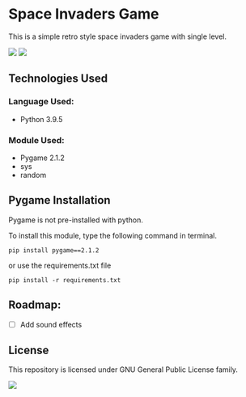 # Space Invaders Game
This is a simple retro style space invaders game with single level.

![](https://img.shields.io/badge/python-3.9.5-blue) ![](https://img.shields.io/badge/pygame-2.1.2-yellowgreen)

## Technologies Used
### Language Used:
* Python 3.9.5

### Module Used:
* Pygame 2.1.2
* sys
* random

## Pygame Installation
Pygame is not pre-installed with python.

To install this module, type the following command in terminal.

```
pip install pygame==2.1.2
```
or use the requirements.txt file

```
pip install -r requirements.txt
```
## Roadmap:
* [ ] Add sound effects

## License
This repository is licensed under GNU General Public License family.

![](https://img.shields.io/badge/License-GPL-color)
